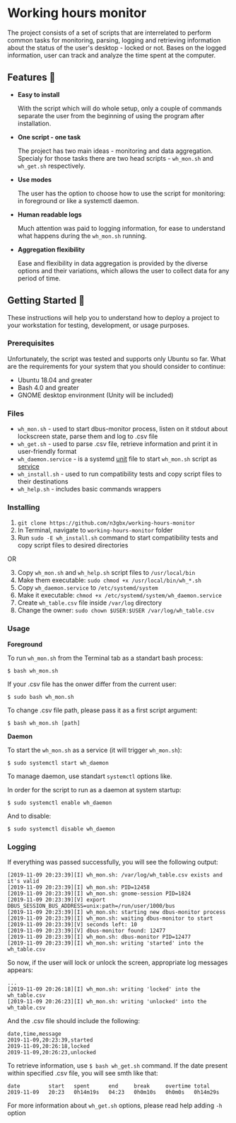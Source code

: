 # Working hours monitor

The project consists of a set of scripts that are interrelated to perform common tasks for monitoring, parsing, logging and retrieving information about the status of the user's desktop - locked or not. Bases on the logged information, user can track and analyze the time spent at the computer.

## Features :dizzy:

* **Easy to install**

  With the script which will do whole setup, only a couple of commands separate the user from the beginning of using the program after installation.
  
* **One script - one task** 

  The project has two main ideas - monitoring and data aggregation. Specialy for those tasks there are two head scripts - ```wh_mon.sh``` and ```wh_get.sh``` respectively.
  
* **Use modes**

  The user has the option to choose how to use the script for monitoring: in foreground or like a systemctl daemon.
  
* **Human readable logs**

  Much attention was paid to logging information, for ease to understand what happens during the ```wh_mon.sh``` running.
  
* **Aggregation flexibility**

  Ease and flexibility in data aggregation is provided by the diverse options and their variations, which allows the user to collect data for any period of time.

## Getting Started :electric_plug:

These instructions will help you to understand how to deploy a project to your workstation for testing, development, or usage purposes.

### Prerequisites

Unfortunately, the script was tested and supports only Ubuntu so far.
What are the requirements for your system that you should consider to continue:

* Ubuntu 18.04 and greater
* Bash 4.0 and greater
* GNOME desktop environment (Unity will be included)

### Files
* ```wh_mon.sh``` - used to start dbus-monitor process, listen on it stdout about lockscreen state, parse them and log to .csv file
* ```wh_get.sh``` - used to parse .csv file, retrieve information and print it in user-friendly format
* ```wh_daemon.service``` - is a systemd [unit](https://www.freedesktop.org/software/systemd/man/systemd.unit.html) file to start ```wh_mon.sh``` script as [service](https://www.freedesktop.org/software/systemd/man/systemd.service.html)
* ```wh_install.sh``` - used to run compatibility tests and copy script files to their destinations
* ```wh_help.sh``` - includes basic commands wrappers

### Installing

1. ```git clone https://github.com/n3gbx/working-hours-monitor```
2. In Terminal, navigate to ```working-hours-monitor``` folder
3. Run ```sudo -E wh_install.sh``` command to start compatibility tests and copy script files to desired directories

OR

3. Copy ```wh_mon.sh``` and ```wh_help.sh``` script files to ```/usr/local/bin```
4. Make them executable: ```sudo chmod +x /usr/local/bin/wh_*.sh```
5. Copy ```wh_daemon.service``` to ```/etc/systemd/system```
6. Make it executable: ```chmod +x /etc/systemd/system/wh_daemon.service```
7. Create ```wh_table.csv``` file inside ```/var/log``` directory
8. Change the owner: ```sudo chown $USER:$USER /var/log/wh_table.csv```

### Usage

**Foreground**

To run ```wh_mon.sh``` from the Terminal tab as a standart bash process:

``` 
$ bash wh_mon.sh 
```

If your .csv file has the onwer differ from the current user:

``` 
$ sudo bash wh_mon.sh 
```

To change .csv file path, please pass it as a first script argument:

```
$ bash wh_mon.sh [path]
```

**Daemon**

To start the ```wh_mon.sh``` as a service (it will trigger ```wh_mon.sh```):

```
$ sudo systemctl start wh_daemon
``` 

To manage daemon, use standart ```systemctl``` options like.

In order for the script to run as a daemon at system startup:

```
$ sudo systemctl enable wh_daemon
``` 
And to disable:

```
$ sudo systemctl disable wh_daemon
```

### Logging

If everything was passed successfully, you will see the following output:

```
[2019-11-09 20:23:39][I] wh_mon.sh: /var/log/wh_table.csv exists and it's valid 
[2019-11-09 20:23:39][I] wh_mon.sh: PID=12458 
[2019-11-09 20:23:39][I] wh_mon.sh: gnome-session PID=1824 
[2019-11-09 20:23:39][V] export DBUS_SESSION_BUS_ADDRESS=unix:path=/run/user/1000/bus 
[2019-11-09 20:23:39][I] wh_mon.sh: starting new dbus-monitor process 
[2019-11-09 20:23:39][I] wh_mon.sh: waiting dbus-monitor to start 
[2019-11-09 20:23:39][V] seconds left: 10 
[2019-11-09 20:23:39][V] dbus-monitor found: 12477 
[2019-11-09 20:23:39][I] wh_mon.sh: dbus-monitor PID=12477 
[2019-11-09 20:23:39][I] wh_mon.sh: writing 'started' into the wh_table.csv
```

So now, if the user will lock or unlock the screen, appropriate log messages appears:

```
...
[2019-11-09 20:26:18][I] wh_mon.sh: writing 'locked' into the wh_table.csv 
[2019-11-09 20:26:23][I] wh_mon.sh: writing 'unlocked' into the wh_table.csv 
```

And the .csv file should include the following:

```
date,time,message
2019-11-09,20:23:39,started
2019-11-09,20:26:18,locked
2019-11-09,20:26:23,unlocked
```

To retrieve information, use ```$ bash wh_get.sh``` command. If the date present within specified .csv file, you will see smth like that:

```
date         start   spent      end     break     overtime total      
2019-11-09   20:23   0h14m19s   04:23   0h0m10s   0h0m0s   0h14m29s 
```

For more information about ```wh_get.sh``` options, please read help adding ```-h``` option
